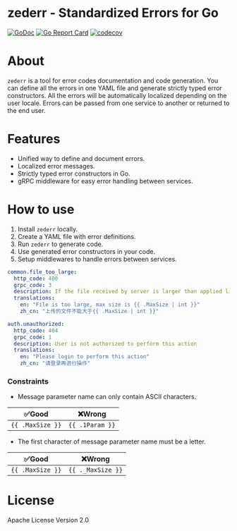 # zederr - Standardized Errors for Go

[![GoDoc](https://godoc.org/github.com/amanbolat/zederr?status.svg)](https://godoc.org/github.com/amanbolat/zederr)
[![Go Report Card](https://goreportcard.com/badge/github.com/amanbolat/zederr)](https://goreportcard.com/report/github.com/amanbolat/zederr)
[![codecov](https://codecov.io/gh/amanbolat/zederr/branch/master/graph/badge.svg)](https://codecov.io/gh/amanbolat/zederr)

# About

`zederr` is a tool for error codes documentation and code generation. You can define all the errors in one YAML file and generate strictly typed error constructors. All the errors will be automatically localized depending on the user locale. Errors can be passed from one service to another or returned to the end user. 

# Features

- Unified way to define and document errors.
- Localized error messages.
- Strictly typed error constructors in Go.
- gRPC middleware for easy error handling between services.

# How to use

1. Install `zederr` locally.
2. Create a YAML file with error definitions.
3. Run `zederr` to generate code.
4. Use generated error constructors in your code.
5. Setup middlewares to handle errors between services.

```yaml
common.file_too_large:
  http_code: 400
  grpc_code: 3
  description: If the file received by server is larger than applied limit this error should be returned
  translations:
    en: "File is too large, max size is {{ .MaxSize | int }}"
    zh_cn: "上传的文件不能大于{{ .MaxSize | int }}"

auth.unauthorized:
  http_code: 404
  grpc_code: 1
  description: User is not authorized to perform this action
  translations:
    en: "Please login to perform this action"
    zh_cn: "请登录再进行操作"

```

### Constraints

- Message parameter name can only contain ASCII characters.

| ✅Good            | ❌Wrong          |
|------------------|-----------------|
| `{{ .MaxSize }}` | `{{ .1Param }}` |


- The first character of message parameter name must be a letter.

| ✅Good            | ❌Wrong            |
|------------------|-------------------|
| `{{ .MaxSize }}` | `{{ ._MaxSize }}` |

# License

Apache License Version 2.0

